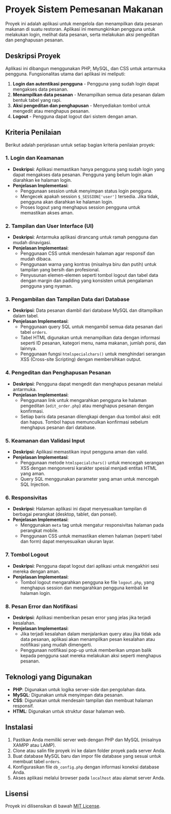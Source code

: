 # Proyek Sistem Pemesanan Makanan

Proyek ini adalah aplikasi untuk mengelola dan menampilkan data pesanan makanan di suatu restoran. Aplikasi ini memungkinkan pengguna untuk melakukan login, melihat data pesanan, serta melakukan aksi pengeditan dan penghapusan pesanan.

## Deskripsi Proyek

Aplikasi ini dibangun menggunakan PHP, MySQL, dan CSS untuk antarmuka pengguna. Fungsionalitas utama dari aplikasi ini meliputi:

1. **Login dan autentikasi pengguna** - Pengguna yang sudah login dapat mengakses data pesanan.
2. **Menampilkan data pesanan** - Menampilkan semua data pesanan dalam bentuk tabel yang rapi.
3. **Aksi pengeditan dan penghapusan** - Menyediakan tombol untuk mengedit atau menghapus pesanan.
4. **Logout** - Pengguna dapat logout dari sistem dengan aman.

## Kriteria Penilaian

Berikut adalah penjelasan untuk setiap bagian kriteria penilaian proyek:

### 1. **Login dan Keamanan**
   - **Deskripsi**: Aplikasi memastikan hanya pengguna yang sudah login yang dapat mengakses data pesanan. Pengguna yang belum login akan diarahkan ke halaman login.
   - **Penjelasan Implementasi**:
     - Penggunaan session untuk menyimpan status login pengguna.
     - Mengecek apakah session `$_SESSION['user']` tersedia. Jika tidak, pengguna akan diarahkan ke halaman login.
     - Proses logout yang menghapus session pengguna untuk memastikan akses aman.

### 2. **Tampilan dan User Interface (UI)**
   - **Deskripsi**: Antarmuka aplikasi dirancang untuk ramah pengguna dan mudah dinavigasi.
   - **Penjelasan Implementasi**:
     - Penggunaan CSS untuk mendesain halaman agar responsif dan mudah dibaca.
     - Penggunaan warna yang kontras (misalnya biru dan putih) untuk tampilan yang bersih dan profesional.
     - Penyusunan elemen-elemen seperti tombol logout dan tabel data dengan margin dan padding yang konsisten untuk pengalaman pengguna yang nyaman.

### 3. **Pengambilan dan Tampilan Data dari Database**
   - **Deskripsi**: Data pesanan diambil dari database MySQL dan ditampilkan dalam tabel.
   - **Penjelasan Implementasi**:
     - Penggunaan query SQL untuk mengambil semua data pesanan dari tabel `orders`.
     - Tabel HTML digunakan untuk menampilkan data dengan informasi seperti ID pesanan, kategori menu, nama makanan, jumlah porsi, dan lainnya.
     - Penggunaan fungsi `htmlspecialchars()` untuk menghindari serangan XSS (Cross-site Scripting) dengan membersihkan output.

### 4. **Pengeditan dan Penghapusan Pesanan**
   - **Deskripsi**: Pengguna dapat mengedit dan menghapus pesanan melalui antarmuka.
   - **Penjelasan Implementasi**:
     - Penggunaan link untuk mengarahkan pengguna ke halaman pengeditan (`edit_order.php`) atau menghapus pesanan dengan konfirmasi.
     - Setiap baris data pesanan dilengkapi dengan dua tombol aksi: edit dan hapus. Tombol hapus memunculkan konfirmasi sebelum menghapus pesanan dari database.

### 5. **Keamanan dan Validasi Input**
   - **Deskripsi**: Aplikasi memastikan input pengguna aman dan valid.
   - **Penjelasan Implementasi**:
     - Penggunaan metode `htmlspecialchars()` untuk mencegah serangan XSS dengan mengonversi karakter spesial menjadi entitas HTML yang aman.
     - Query SQL menggunakan parameter yang aman untuk mencegah SQL Injection.

### 6. **Responsivitas**
   - **Deskripsi**: Halaman aplikasi ini dapat menyesuaikan tampilan di berbagai perangkat (desktop, tablet, dan ponsel).
   - **Penjelasan Implementasi**:
     - Menggunakan `meta` tag untuk mengatur responsivitas halaman pada perangkat mobile.
     - Penggunaan CSS untuk memastikan elemen halaman (seperti tabel dan form) dapat menyesuaikan ukuran layar.

### 7. **Tombol Logout**
   - **Deskripsi**: Pengguna dapat logout dari aplikasi untuk mengakhiri sesi mereka dengan aman.
   - **Penjelasan Implementasi**:
     - Tombol logout mengarahkan pengguna ke file `logout.php`, yang menghapus session dan mengarahkan pengguna kembali ke halaman login.
   
### 8. **Pesan Error dan Notifikasi**
   - **Deskripsi**: Aplikasi memberikan pesan error yang jelas jika terjadi kesalahan.
   - **Penjelasan Implementasi**:
     - Jika terjadi kesalahan dalam menjalankan query atau jika tidak ada data pesanan, aplikasi akan menampilkan pesan kesalahan atau notifikasi yang mudah dimengerti.
     - Penggunaan notifikasi pop-up untuk memberikan umpan balik kepada pengguna saat mereka melakukan aksi seperti menghapus pesanan.

## Teknologi yang Digunakan
- **PHP**: Digunakan untuk logika server-side dan pengolahan data.
- **MySQL**: Digunakan untuk menyimpan data pesanan.
- **CSS**: Digunakan untuk mendesain tampilan dan membuat halaman responsif.
- **HTML**: Digunakan untuk struktur dasar halaman web.

## Instalasi

1. Pastikan Anda memiliki server web dengan PHP dan MySQL (misalnya XAMPP atau LAMP).
2. Clone atau salin file proyek ini ke dalam folder proyek pada server Anda.
3. Buat database MySQL baru dan impor file database yang sesuai untuk membuat tabel `orders`.
4. Konfigurasikan file `db_config.php` dengan informasi koneksi database Anda.
5. Akses aplikasi melalui browser pada `localhost` atau alamat server Anda.

## Lisensi
Proyek ini dilisensikan di bawah [MIT License](LICENSE).

